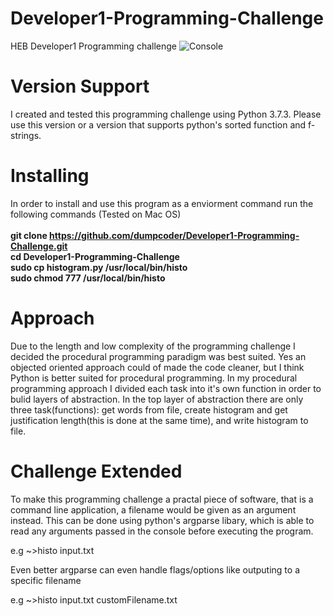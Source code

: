 # Developer1-Programming-Challenge
HEB Developer1 Programming challenge
![Console](https://raw.githubusercontent.com/dumpcoder/Developer1-Programming-Challenge/master/sample.gif)
# Version Support
  I created and tested this programming challenge using Python 3.7.3.
Please use this version or a version that supports python's sorted function and f-strings.

# Installing
In order to install and use this program as a enviorment command run the following commands (Tested on Mac OS)</br>
</br>
<b>
git clone https://github.com/dumpcoder/Developer1-Programming-Challenge.git</br>
cd Developer1-Programming-Challenge</br>
sudo cp histogram.py /usr/local/bin/histo</br>
sudo chmod 777 /usr/local/bin/histo</br>
</b>

# Approach 
 <p> Due to the length and low complexity of the programming challenge I decided the
procedural programming paradigm was best suited. Yes an objected oriented approach could of
made the code cleaner, but I think Python is better suited for procedural programming. 
  In my procedural programming approach I divided each task into it's own function in order to
bulid layers of abstraction. In the top layer of abstraction there are only three task(functions):
get words from file, create histogram and get justification length(this is done at the same time),
and write histogram to file.</p>

# Challenge Extended
<p>To make this programming challenge a practal piece of software, that is a command line application,
a filename would be given as an argument instead. This can be done using python's argparse libary, 
which is able to read any arguments passed in the console before executing the program.</p>
e.g  ~>histo input.txt
<p>Even better argparse can even handle flags/options like outputing to a specific filename</p>
e.g ~>histo input.txt customFilename.txt
